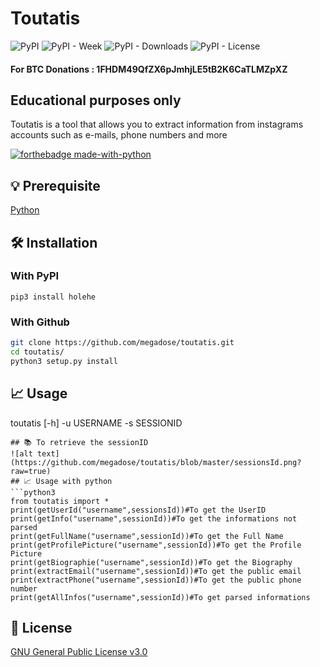 # Toutatis
![PyPI](https://img.shields.io/pypi/v/toutatis) ![PyPI - Week](https://img.shields.io/pypi/dw/toutatis) ![PyPI - Downloads](https://static.pepy.tech/badge/toutatis) ![PyPI - License](https://img.shields.io/pypi/l/toutatis)
#### For BTC Donations : 1FHDM49QfZX6pJmhjLE5tB2K6CaTLMZpXZ
## Educational purposes only
Toutatis is a tool that allows you to extract information from instagrams accounts such as e-mails, phone numbers and more

[![forthebadge made-with-python](http://ForTheBadge.com/images/badges/made-with-python.svg)](https://www.python.org/)

## 💡 Prerequisite
 [Python](https://www.python.org/downloads/release/python-370/)

## 🛠️ Installation
### With PyPI
 ```
 pip3 install holehe
 ```
### With Github
```bash
git clone https://github.com/megadose/toutatis.git
cd toutatis/
python3 setup.py install
```
## 📈 Usage
toutatis [-h] -u USERNAME -s SESSIONID
```
## 📚 To retrieve the sessionID
![alt text](https://github.com/megadose/toutatis/blob/master/sessionsId.png?raw=true)
## 📈 Usage with python
```python3
from toutatis import *
print(getUserId("username",sessionsId))#To get the UserID
print(getInfo("username",sessionId))#To get the informations not parsed
print(getFullName("username",sessionId))#To get the Full Name
print(getProfilePicture("username",sessionId))#To get the Profile Picture
print(getBiographie("username",sessionId))#To get the Biography
print(extractEmail("username",sessionId))#To get the public email
print(extractPhone("username",sessionId))#To get the public phone number
print(getAllInfos("username",sessionId))#To get parsed informations
```
## 📝 License
[GNU General Public License v3.0](https://www.gnu.org/licenses/gpl-3.0.fr.html)
